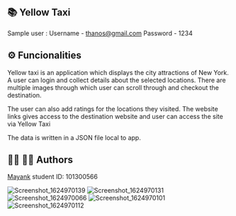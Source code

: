 ## :books: Yellow Taxi

Sample user :
Username - thanos@gmail.com 
Password - 1234

## :gear: Funcionalities

Yellow taxi is an application which displays the city attractions of New York. A user can login and collect details about the selected locations. There are multiple images through which user can scroll through and checkout the destination.

The user can also add ratings for the locations they visited. The website links gives access to the destination website and user can access the site via Yellow Taxi

The data is written in a JSON file local to app.

## :woman_office_worker: :man_office_worker: Authors

[Mayank](https://github.com/mayankaryaca)
student ID: 101300566

![Screenshot_1624970139](https://user-images.githubusercontent.com/78885735/123798408-249ed000-d8b5-11eb-93c2-1b78a5fab614.png)
![Screenshot_1624970131](https://user-images.githubusercontent.com/78885735/123798412-26689380-d8b5-11eb-9031-bf94f0baaf7c.png)
![Screenshot_1624970066](https://user-images.githubusercontent.com/78885735/123798429-29638400-d8b5-11eb-91ff-6d225d2e7433.png)
![Screenshot_1624970101](https://user-images.githubusercontent.com/78885735/123798442-2cf70b00-d8b5-11eb-9624-8090e4dc9acc.png)
![Screenshot_1624970112](https://user-images.githubusercontent.com/78885735/123798449-2ec0ce80-d8b5-11eb-8bff-352106d59a4d.png)
